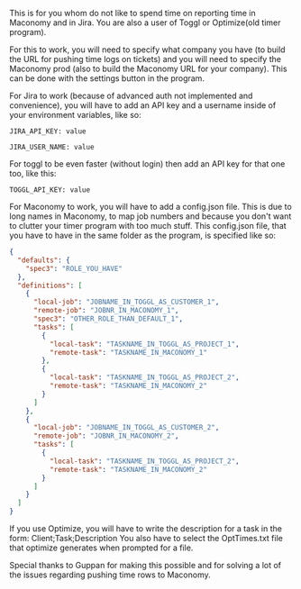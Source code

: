 This is for you whom do not like to spend time on reporting time in Maconomy and in Jira. You are also a user of Toggl or Optimize(old timer program).

For this to work, you will need to specify what company you have (to build the URL for pushing time logs on tickets) and you will need to specify the Maconomy prod (also to build the Maconomy URL for your company).
This can be done with the settings button in the program.

For Jira to work (because of advanced auth not implemented and convenience), you will have to add an API key and a username inside of your environment variables, like so:
```
JIRA_API_KEY: value
```
```
JIRA_USER_NAME: value
```
For toggl to be even faster (without login) then add an API key for that one too, like this:
```
TOGGL_API_KEY: value
```
For Maconomy to work, you will have to add a config.json file. This is due to long names in Maconomy, to map job numbers and because you don't want to clutter your timer program with too much stuff.
This config.json file, that you have to have in the same folder as the program, is specified like so:
```json
{
  "defaults": {
    "spec3": "ROLE_YOU_HAVE"
  },
  "definitions": [
    {
      "local-job": "JOBNAME_IN_TOGGL_AS_CUSTOMER_1",
      "remote-job": "JOBNR_IN_MACONOMY_1",
      "spec3": "OTHER_ROLE_THAN_DEFAULT_1",
      "tasks": [
        {
          "local-task": "TASKNAME_IN_TOGGL_AS_PROJECT_1",
          "remote-task": "TASKNAME_IN_MACONOMY_1"
        },
        {
          "local-task": "TASKNAME_IN_TOGGL_AS_PROJECT_2",
          "remote-task": "TASKNAME_IN_MACONOMY_2"
        }
      ]
    },
	{
      "local-job": "JOBNAME_IN_TOGGL_AS_CUSTOMER_2",
      "remote-job": "JOBNR_IN_MACONOMY_2",
      "tasks": [
        {
          "local-task": "TASKNAME_IN_TOGGL_AS_PROJECT_2",
          "remote-task": "TASKNAME_IN_MACONOMY_2"
        }
      ]
    }
  ]
}
```
If you use Optimize, you will have to write the description for a task in the form: Client;Task;Description
You also have to select the OptTimes.txt file that optimize generates when prompted for a file.

Special thanks to Guppan for making this possible and for solving a lot of the issues regarding pushing time rows to Maconomy.
